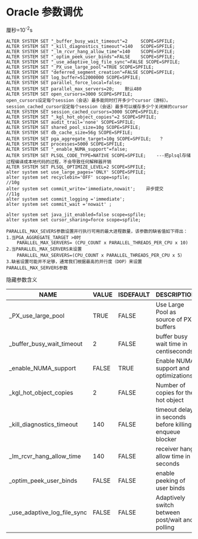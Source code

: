 # Oracle 参数调优

厘秒=10<sup>-2</sup>s

```plsql
ALTER SYSTEM SET "_buffer_busy_wait_timeout"=2     SCOPE=SPFILE;
ALTER SYSTEM SET "_kill_diagnostics_timeout"=140   SCOPE=SPFILE;
ALTER SYSTEM SET "_lm_rcvr_hang_allow_time"=140    SCOPE=SPFILE;
ALTER SYSTEM SET "_optim_peek_user_binds"=FALSE    SCOPE=SPFILE;
ALTER SYSTEM SET "_use_adaptive_log_file_sync"=FALSE SCOPE=SPFILE;
ALTER SYSTEM SET "_PX_use_large_pool"=TRUE SCOPE=SPFILE;
ALTER SYSTEM SET "deferred_segment_creation"=FALSE SCOPE=SPFILE;
ALTER SYSTEM SET log_buffer=512000000 SCOPE=SPFILE;
ALTER SYSTEM SET parallel_force_local=false;
ALTER SYSTEM SET parallel_max_servers=20;    默认480
ALTER SYSTEM SET open_cursors=3000 SCOPE=SPFILE;             
open_cursors设定每个session（会话）最多能同时打开多少个cursor（游标）。session_cached_cursor设定每个session（会话）最多可以缓存多少个关闭掉的cursor
ALTER SYSTEM SET session_cached_cursors=3000 SCOPE=SPFILE;
ALTER SYSTEM SET "_kgl_hot_object_copies"=2 SCOPE=SPFILE;
ALTER SYSTEM SET audit_trail='none' SCOPE=SPFILE;
ALTER SYSTEM SET shared_pool_size=10g SCOPE=SPFILE;
ALTER SYSTEM SET db_cache_size=56g SCOPE=SPFILE;
ALTER SYSTEM SET pga_aggregate_target=10g SCOPE=SPFILE;   ？
ALTER SYSTEM SET processes=5000 SCOPE=SPFILE;
ALTER SYSTEM SET "_enable_NUMA_support"=false;
ALTER SYSTEM SET PLSQL_CODE_TYPE=NATIVE SCOPE=SPFILE;    ---把plsql存储过程编译成本地代码的过程，不会导致任何解释器开销
ALTER SYSTEM SET PLSQL_OPTIMIZE_LEVEL=2 SCOPE=SPFILE;
alter system set use_large_pages='ONLY' SCOPE=SPFILE;
alter system set recyclebin='OFF' scope=spfile;
//10g
alter system set commit_write='immediate,nowait';    异步提交
//11g
alter system set commit_logging ='immediate';
alter system set commit_wait ='nowait' ;

alter system set java_jit_enabled=false scope=spfile;
alter system set cursor_sharing=force scope=spfile;
```

[^注]:  将可选的 vm.hugetlb_shm_group 参数设置为有权使用 HugePages 的操作系统组。默认情况下，此参数设置为 0，从而允许所有组使用 HugePages。可以将此参数设置为 Oracle

```
PARALLEL_MAX_SEVERS参数设置并行执行可用的最大进程数量，该参数的缺省值如下得出：
1.当PGA_AGGREGATE_TARGET >0时
	PARALLEL_MAX_SERVERS= (CPU_COUNT x PARALLEL_THREADS_PER_CPU x 10)
2.当PARALLEL_MAX_SERVERS未设置
	PARALLEL_MAX_SERVERS=(CPU_COUNT x PARALLEL_THREADS_PER_CPU x 5）
3.缺省设置可能并不足够，通常我们根据最高的并行度（DOP）来设置PARALLEL_MAX_SERVERS参数
```

隐藏参数含义

|NAME|VALUE|ISDEFAULT|DESCRIPTION|ISMOD|ISADJ|
|----|----|----|----|----|----|
|_PX_use_large_pool|TRUE|FALSE|Use Large Pool as source of PX buffers|FALSE|FALSE|
|_buffer_busy_wait_timeout|2|FALSE|buffer busy wait time in centiseconds|FALSE|FALSE|
|_enable_NUMA_support|FALSE|TRUE|Enable NUMA support and optimizations|FALSE|FALSE|
|_kgl_hot_object_copies|2|FALSE|Number of copies for the hot object|FALSE|FALSE|
|_kill_diagnostics_timeout|140|FALSE|timeout delay in seconds before killing enqueue blocker|FALSE|FALSE|
|_lm_rcvr_hang_allow_time|140|FALSE|receiver hang allow time in seconds|FALSE|FALSE|
|_optim_peek_user_binds|FALSE|FALSE|enable peeking of user binds|FALSE|FALSE|
|_use_adaptive_log_file_sync|FALSE|FALSE|Adaptively switch between post/wait and polling|FALSE|FALSE|

